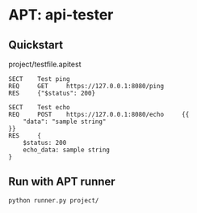 # APT: api-tester

## Quickstart

project/testfile.apitest
```
SECT    Test ping
REQ     GET     https://127.0.0.1:8080/ping
RES     {"$status": 200}

SECT    Test echo
REQ     POST    https://127.0.0.1:8080/echo     {{
    "data": "sample string"
}}
RES     {
    $status: 200
    echo_data: sample string
}
```

## Run with APT runner
```sh
python runner.py project/
```